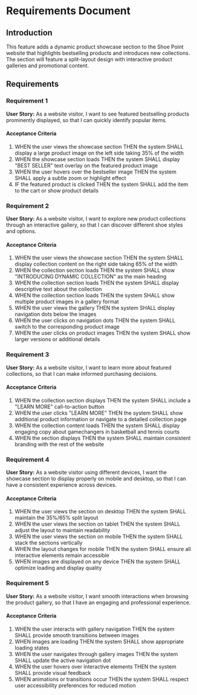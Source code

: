 # Requirements Document

## Introduction

This feature adds a dynamic product showcase section to the Shoe Point website that highlights bestselling products and introduces new collections. The section will feature a split-layout design with interactive product galleries and promotional content.

## Requirements

### Requirement 1

**User Story:** As a website visitor, I want to see featured bestselling products prominently displayed, so that I can quickly identify popular items.

#### Acceptance Criteria

1. WHEN the user views the showcase section THEN the system SHALL display a large product image on the left side taking 35% of the width
2. WHEN the showcase section loads THEN the system SHALL display "BEST SELLER" text overlay on the featured product image
3. WHEN the user hovers over the bestseller image THEN the system SHALL apply a subtle zoom or highlight effect
4. IF the featured product is clicked THEN the system SHALL add the item to the cart or show product details

### Requirement 2

**User Story:** As a website visitor, I want to explore new product collections through an interactive gallery, so that I can discover different shoe styles and options.

#### Acceptance Criteria

1. WHEN the user views the showcase section THEN the system SHALL display collection content on the right side taking 65% of the width
2. WHEN the collection section loads THEN the system SHALL show "INTRODUCING DYNAMIC COLLECTION" as the main heading
3. WHEN the collection section loads THEN the system SHALL display descriptive text about the collection
4. WHEN the collection section loads THEN the system SHALL show multiple product images in a gallery format
5. WHEN the user views the gallery THEN the system SHALL display navigation dots below the images
6. WHEN the user clicks on navigation dots THEN the system SHALL switch to the corresponding product image
7. WHEN the user clicks on product images THEN the system SHALL show larger versions or additional details

### Requirement 3

**User Story:** As a website visitor, I want to learn more about featured collections, so that I can make informed purchasing decisions.

#### Acceptance Criteria

1. WHEN the collection section displays THEN the system SHALL include a "LEARN MORE" call-to-action button
2. WHEN the user clicks "LEARN MORE" THEN the system SHALL show additional product information or navigate to a detailed collection page
3. WHEN the collection content loads THEN the system SHALL display engaging copy about gamechangers in basketball and tennis courts
4. WHEN the section displays THEN the system SHALL maintain consistent branding with the rest of the website

### Requirement 4

**User Story:** As a website visitor using different devices, I want the showcase section to display properly on mobile and desktop, so that I can have a consistent experience across devices.

#### Acceptance Criteria

1. WHEN the user views the section on desktop THEN the system SHALL maintain the 35%/65% split layout
2. WHEN the user views the section on tablet THEN the system SHALL adjust the layout to maintain readability
3. WHEN the user views the section on mobile THEN the system SHALL stack the sections vertically
4. WHEN the layout changes for mobile THEN the system SHALL ensure all interactive elements remain accessible
5. WHEN images are displayed on any device THEN the system SHALL optimize loading and display quality

### Requirement 5

**User Story:** As a website visitor, I want smooth interactions when browsing the product gallery, so that I have an engaging and professional experience.

#### Acceptance Criteria

1. WHEN the user interacts with gallery navigation THEN the system SHALL provide smooth transitions between images
2. WHEN images are loading THEN the system SHALL show appropriate loading states
3. WHEN the user navigates through gallery images THEN the system SHALL update the active navigation dot
4. WHEN the user hovers over interactive elements THEN the system SHALL provide visual feedback
5. WHEN animations or transitions occur THEN the system SHALL respect user accessibility preferences for reduced motion